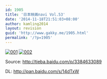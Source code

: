 ```yaml
---
id: 1905
title: '日本映画navi Vol.53'
date: '2014-11-18T21:51:03+08:00'
author: kamling2014
layout: revision
guid: 'http://www.gakky.me/1905.html'
permalink: '/?p=1905'
---
```


[![001](http://www.yui-aragaki.org/wp-content/uploads/2014/11/0015.jpg)](http://www.yui-aragaki.org/wp-content/uploads/2014/11/0015.jpg) [![002](http://www.yui-aragaki.org/wp-content/uploads/2014/11/0025.jpg)](http://www.yui-aragaki.org/wp-content/uploads/2014/11/0025.jpg)

Source: <http://tieba.baidu.com/p/3384633089>

DL: <http://pan.baidu.com/s/14dTxW>